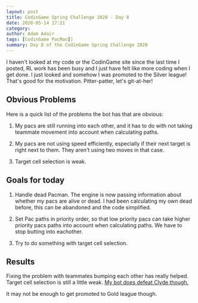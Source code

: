 ```yaml
---
layout: post
title: CodinGame Spring Challenge 2020 - Day 8
date: 2020-05-14 17:21
category: 
author: Adam Adair
tags: [CodinGame PacMan]]
summary: Day 8 of the CodinGame Spring Challenge 2020
---
```

I haven't looked at my code or the CodinGame site since the last time I posted, RL work has been busy and I just have felt like more coding when I get done. I just looked and somehow I was promoted to the Silver league! That's good for the motivation. Pitter-patter, let's git-at-her!

## Obvious Problems
Here is a quick list of the problems the bot has that are obvious:
1) My pacs are still running into each other, and it has to do with not taking teammate movement into account when calculating paths.

2) My pacs are not using speed efficiently, especially if their next target is right next to them. They aren't using two moves in that case. 

3) Target cell selection is weak.    

## Goals for today
1) Handle dead Pacman. The engine is now passing information about whether my pacs are alive or dead. I had been calculating my own dead before, this can be abandoned and the code simplified.

2) Set Pac paths in priority order, so that low priority pacs can take higher priority pacs paths into account when calculating paths. We have to stop butting into eachother.  

3) Try to do something with target cell selection.

## Results
Fixing the problem with teammates bumping each other has really helped. Target cell selection is still a little weak. [My bot does defeat Clyde though.](https://www.codingame.com/share-replay/465885192)

It may not be enough to get promoted to Gold league though.